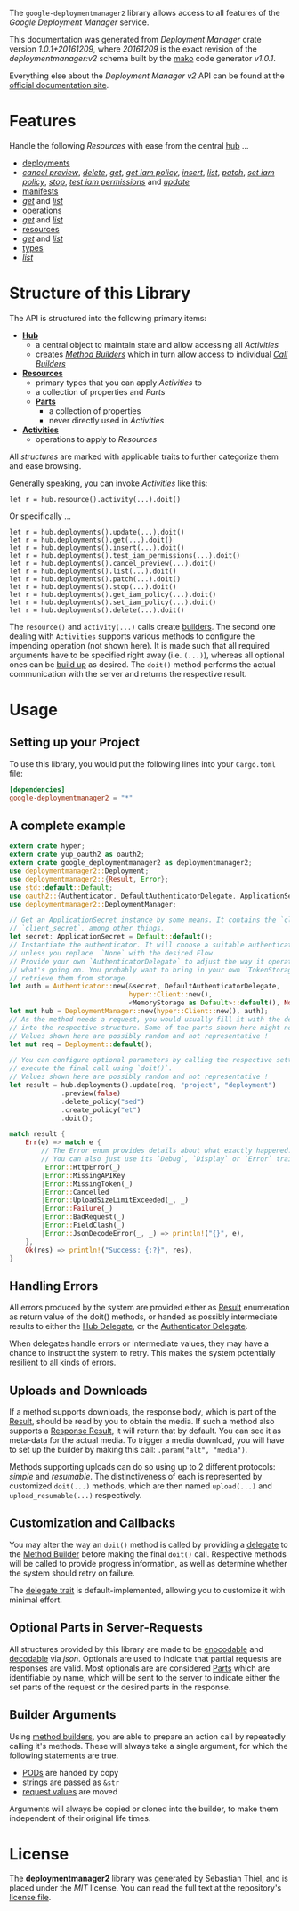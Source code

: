 <!---
DO NOT EDIT !
This file was generated automatically from 'src/mako/api/README.md.mako'
DO NOT EDIT !
-->
The `google-deploymentmanager2` library allows access to all features of the *Google Deployment Manager* service.

This documentation was generated from *Deployment Manager* crate version *1.0.1+20161209*, where *20161209* is the exact revision of the *deploymentmanager:v2* schema built by the [mako](http://www.makotemplates.org/) code generator *v1.0.1*.

Everything else about the *Deployment Manager* *v2* API can be found at the
[official documentation site](https://cloud.google.com/deployment-manager/).
# Features

Handle the following *Resources* with ease from the central [hub](https://docs.rs/google-deploymentmanager2/1.0.1+20161209/google_deploymentmanager2/struct.DeploymentManager.html) ... 

* [deployments](https://docs.rs/google-deploymentmanager2/1.0.1+20161209/google_deploymentmanager2/struct.Deployment.html)
 * [*cancel preview*](https://docs.rs/google-deploymentmanager2/1.0.1+20161209/google_deploymentmanager2/struct.DeploymentCancelPreviewCall.html), [*delete*](https://docs.rs/google-deploymentmanager2/1.0.1+20161209/google_deploymentmanager2/struct.DeploymentDeleteCall.html), [*get*](https://docs.rs/google-deploymentmanager2/1.0.1+20161209/google_deploymentmanager2/struct.DeploymentGetCall.html), [*get iam policy*](https://docs.rs/google-deploymentmanager2/1.0.1+20161209/google_deploymentmanager2/struct.DeploymentGetIamPolicyCall.html), [*insert*](https://docs.rs/google-deploymentmanager2/1.0.1+20161209/google_deploymentmanager2/struct.DeploymentInsertCall.html), [*list*](https://docs.rs/google-deploymentmanager2/1.0.1+20161209/google_deploymentmanager2/struct.DeploymentListCall.html), [*patch*](https://docs.rs/google-deploymentmanager2/1.0.1+20161209/google_deploymentmanager2/struct.DeploymentPatchCall.html), [*set iam policy*](https://docs.rs/google-deploymentmanager2/1.0.1+20161209/google_deploymentmanager2/struct.DeploymentSetIamPolicyCall.html), [*stop*](https://docs.rs/google-deploymentmanager2/1.0.1+20161209/google_deploymentmanager2/struct.DeploymentStopCall.html), [*test iam permissions*](https://docs.rs/google-deploymentmanager2/1.0.1+20161209/google_deploymentmanager2/struct.DeploymentTestIamPermissionCall.html) and [*update*](https://docs.rs/google-deploymentmanager2/1.0.1+20161209/google_deploymentmanager2/struct.DeploymentUpdateCall.html)
* [manifests](https://docs.rs/google-deploymentmanager2/1.0.1+20161209/google_deploymentmanager2/struct.Manifest.html)
 * [*get*](https://docs.rs/google-deploymentmanager2/1.0.1+20161209/google_deploymentmanager2/struct.ManifestGetCall.html) and [*list*](https://docs.rs/google-deploymentmanager2/1.0.1+20161209/google_deploymentmanager2/struct.ManifestListCall.html)
* [operations](https://docs.rs/google-deploymentmanager2/1.0.1+20161209/google_deploymentmanager2/struct.Operation.html)
 * [*get*](https://docs.rs/google-deploymentmanager2/1.0.1+20161209/google_deploymentmanager2/struct.OperationGetCall.html) and [*list*](https://docs.rs/google-deploymentmanager2/1.0.1+20161209/google_deploymentmanager2/struct.OperationListCall.html)
* [resources](https://docs.rs/google-deploymentmanager2/1.0.1+20161209/google_deploymentmanager2/struct.ResourceType.html)
 * [*get*](https://docs.rs/google-deploymentmanager2/1.0.1+20161209/google_deploymentmanager2/struct.ResourceGetCall.html) and [*list*](https://docs.rs/google-deploymentmanager2/1.0.1+20161209/google_deploymentmanager2/struct.ResourceListCall.html)
* [types](https://docs.rs/google-deploymentmanager2/1.0.1+20161209/google_deploymentmanager2/struct.Type.html)
 * [*list*](https://docs.rs/google-deploymentmanager2/1.0.1+20161209/google_deploymentmanager2/struct.TypeListCall.html)




# Structure of this Library

The API is structured into the following primary items:

* **[Hub](https://docs.rs/google-deploymentmanager2/1.0.1+20161209/google_deploymentmanager2/struct.DeploymentManager.html)**
    * a central object to maintain state and allow accessing all *Activities*
    * creates [*Method Builders*](https://docs.rs/google-deploymentmanager2/1.0.1+20161209/google_deploymentmanager2/trait.MethodsBuilder.html) which in turn
      allow access to individual [*Call Builders*](https://docs.rs/google-deploymentmanager2/1.0.1+20161209/google_deploymentmanager2/trait.CallBuilder.html)
* **[Resources](https://docs.rs/google-deploymentmanager2/1.0.1+20161209/google_deploymentmanager2/trait.Resource.html)**
    * primary types that you can apply *Activities* to
    * a collection of properties and *Parts*
    * **[Parts](https://docs.rs/google-deploymentmanager2/1.0.1+20161209/google_deploymentmanager2/trait.Part.html)**
        * a collection of properties
        * never directly used in *Activities*
* **[Activities](https://docs.rs/google-deploymentmanager2/1.0.1+20161209/google_deploymentmanager2/trait.CallBuilder.html)**
    * operations to apply to *Resources*

All *structures* are marked with applicable traits to further categorize them and ease browsing.

Generally speaking, you can invoke *Activities* like this:

```Rust,ignore
let r = hub.resource().activity(...).doit()
```

Or specifically ...

```ignore
let r = hub.deployments().update(...).doit()
let r = hub.deployments().get(...).doit()
let r = hub.deployments().insert(...).doit()
let r = hub.deployments().test_iam_permissions(...).doit()
let r = hub.deployments().cancel_preview(...).doit()
let r = hub.deployments().list(...).doit()
let r = hub.deployments().patch(...).doit()
let r = hub.deployments().stop(...).doit()
let r = hub.deployments().get_iam_policy(...).doit()
let r = hub.deployments().set_iam_policy(...).doit()
let r = hub.deployments().delete(...).doit()
```

The `resource()` and `activity(...)` calls create [builders][builder-pattern]. The second one dealing with `Activities` 
supports various methods to configure the impending operation (not shown here). It is made such that all required arguments have to be 
specified right away (i.e. `(...)`), whereas all optional ones can be [build up][builder-pattern] as desired.
The `doit()` method performs the actual communication with the server and returns the respective result.

# Usage

## Setting up your Project

To use this library, you would put the following lines into your `Cargo.toml` file:

```toml
[dependencies]
google-deploymentmanager2 = "*"
```

## A complete example

```Rust
extern crate hyper;
extern crate yup_oauth2 as oauth2;
extern crate google_deploymentmanager2 as deploymentmanager2;
use deploymentmanager2::Deployment;
use deploymentmanager2::{Result, Error};
use std::default::Default;
use oauth2::{Authenticator, DefaultAuthenticatorDelegate, ApplicationSecret, MemoryStorage};
use deploymentmanager2::DeploymentManager;

// Get an ApplicationSecret instance by some means. It contains the `client_id` and 
// `client_secret`, among other things.
let secret: ApplicationSecret = Default::default();
// Instantiate the authenticator. It will choose a suitable authentication flow for you, 
// unless you replace  `None` with the desired Flow.
// Provide your own `AuthenticatorDelegate` to adjust the way it operates and get feedback about 
// what's going on. You probably want to bring in your own `TokenStorage` to persist tokens and
// retrieve them from storage.
let auth = Authenticator::new(&secret, DefaultAuthenticatorDelegate,
                              hyper::Client::new(),
                              <MemoryStorage as Default>::default(), None);
let mut hub = DeploymentManager::new(hyper::Client::new(), auth);
// As the method needs a request, you would usually fill it with the desired information
// into the respective structure. Some of the parts shown here might not be applicable !
// Values shown here are possibly random and not representative !
let mut req = Deployment::default();

// You can configure optional parameters by calling the respective setters at will, and
// execute the final call using `doit()`.
// Values shown here are possibly random and not representative !
let result = hub.deployments().update(req, "project", "deployment")
             .preview(false)
             .delete_policy("sed")
             .create_policy("et")
             .doit();

match result {
    Err(e) => match e {
        // The Error enum provides details about what exactly happened.
        // You can also just use its `Debug`, `Display` or `Error` traits
         Error::HttpError(_)
        |Error::MissingAPIKey
        |Error::MissingToken(_)
        |Error::Cancelled
        |Error::UploadSizeLimitExceeded(_, _)
        |Error::Failure(_)
        |Error::BadRequest(_)
        |Error::FieldClash(_)
        |Error::JsonDecodeError(_, _) => println!("{}", e),
    },
    Ok(res) => println!("Success: {:?}", res),
}

```
## Handling Errors

All errors produced by the system are provided either as [Result](https://docs.rs/google-deploymentmanager2/1.0.1+20161209/google_deploymentmanager2/enum.Result.html) enumeration as return value of 
the doit() methods, or handed as possibly intermediate results to either the 
[Hub Delegate](https://docs.rs/google-deploymentmanager2/1.0.1+20161209/google_deploymentmanager2/trait.Delegate.html), or the [Authenticator Delegate](https://docs.rs/yup-oauth2/*/yup_oauth2/trait.AuthenticatorDelegate.html).

When delegates handle errors or intermediate values, they may have a chance to instruct the system to retry. This 
makes the system potentially resilient to all kinds of errors.

## Uploads and Downloads
If a method supports downloads, the response body, which is part of the [Result](https://docs.rs/google-deploymentmanager2/1.0.1+20161209/google_deploymentmanager2/enum.Result.html), should be
read by you to obtain the media.
If such a method also supports a [Response Result](https://docs.rs/google-deploymentmanager2/1.0.1+20161209/google_deploymentmanager2/trait.ResponseResult.html), it will return that by default.
You can see it as meta-data for the actual media. To trigger a media download, you will have to set up the builder by making
this call: `.param("alt", "media")`.

Methods supporting uploads can do so using up to 2 different protocols: 
*simple* and *resumable*. The distinctiveness of each is represented by customized 
`doit(...)` methods, which are then named `upload(...)` and `upload_resumable(...)` respectively.

## Customization and Callbacks

You may alter the way an `doit()` method is called by providing a [delegate](https://docs.rs/google-deploymentmanager2/1.0.1+20161209/google_deploymentmanager2/trait.Delegate.html) to the 
[Method Builder](https://docs.rs/google-deploymentmanager2/1.0.1+20161209/google_deploymentmanager2/trait.CallBuilder.html) before making the final `doit()` call. 
Respective methods will be called to provide progress information, as well as determine whether the system should 
retry on failure.

The [delegate trait](https://docs.rs/google-deploymentmanager2/1.0.1+20161209/google_deploymentmanager2/trait.Delegate.html) is default-implemented, allowing you to customize it with minimal effort.

## Optional Parts in Server-Requests

All structures provided by this library are made to be [enocodable](https://docs.rs/google-deploymentmanager2/1.0.1+20161209/google_deploymentmanager2/trait.RequestValue.html) and 
[decodable](https://docs.rs/google-deploymentmanager2/1.0.1+20161209/google_deploymentmanager2/trait.ResponseResult.html) via *json*. Optionals are used to indicate that partial requests are responses 
are valid.
Most optionals are are considered [Parts](https://docs.rs/google-deploymentmanager2/1.0.1+20161209/google_deploymentmanager2/trait.Part.html) which are identifiable by name, which will be sent to 
the server to indicate either the set parts of the request or the desired parts in the response.

## Builder Arguments

Using [method builders](https://docs.rs/google-deploymentmanager2/1.0.1+20161209/google_deploymentmanager2/trait.CallBuilder.html), you are able to prepare an action call by repeatedly calling it's methods.
These will always take a single argument, for which the following statements are true.

* [PODs][wiki-pod] are handed by copy
* strings are passed as `&str`
* [request values](https://docs.rs/google-deploymentmanager2/1.0.1+20161209/google_deploymentmanager2/trait.RequestValue.html) are moved

Arguments will always be copied or cloned into the builder, to make them independent of their original life times.

[wiki-pod]: http://en.wikipedia.org/wiki/Plain_old_data_structure
[builder-pattern]: http://en.wikipedia.org/wiki/Builder_pattern
[google-go-api]: https://github.com/google/google-api-go-client

# License
The **deploymentmanager2** library was generated by Sebastian Thiel, and is placed 
under the *MIT* license.
You can read the full text at the repository's [license file][repo-license].

[repo-license]: https://github.com/Byron/google-apis-rsblob/master/LICENSE.md
